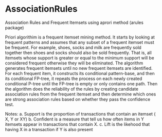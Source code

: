 # AssociationRules
Association Rules and Frequent Itemsets using aprori method (arules package)

Priori algorithim is a frequent itemset mining method. 
It starts by looking at frequent patterns and assumes that any subset of a frequent itemset must be frequent. 
For example, shoes, socks and milk are frequently sold together then shoes and socks should also be sold frequently. 
That is, all itemsets whose support is greater or equal to the minimum support will be considered frequent otherwise 
they will be eliminated. The algorithm generates frequent itemsets until no new frequent itemsets are identified. 
For each frequent item, it constructs its conditional pattern-base, and then its conditional FP-tree, it repeats
the process on each newly created conditional P-tree until the FP-tree is empty or only contains one path. 
Then the algorithm does the reliability of the rules by creating candidate association rules from the frequent itemset 
and then determine which ones are strong association rules based on whether they pass the confidence test.

Notes:
a.	Support is the proportion of transactions that contain an itemset ( X, Y or XY)
b.	Confident is a measure that tell us how often items in Y itemsets appear in transactions that contain X.
c.	Lift is the likehood that having X in a transaction if Y is also present




